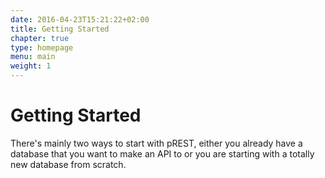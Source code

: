 ```yaml
---
date: 2016-04-23T15:21:22+02:00
title: Getting Started
chapter: true
type: homepage
menu: main
weight: 1
---
```


# Getting Started

There's mainly two ways to start with pREST, either you already have a database that you want to make an API to or you are starting with a totally new database from scratch.
